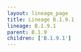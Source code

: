 ```yaml
---
layout: lineage_page
title: Lineage B.1.9.1
lineage: B.1.9.1
parent: B.1.9
children: ['B.1.9.1']
---
```

